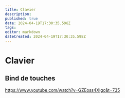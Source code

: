 ```yaml
---
title: Clavier
description: 
published: true
date: 2024-04-19T17:30:35.598Z
tags: 
editor: markdown
dateCreated: 2024-04-19T17:30:35.598Z
---
```


# Clavier

## Bind de touches

<https://www.youtube.com/watch?v=GZEoss4XIgc&t=735>
